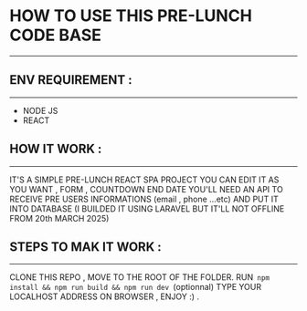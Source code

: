# HOW TO USE THIS PRE-LUNCH CODE BASE

---

## ENV REQUIREMENT :

--- 

- NODE JS 
- REACT 

## HOW IT WORK :

---

<p>
 IT'S A SIMPLE PRE-LUNCH REACT SPA PROJECT YOU CAN EDIT IT AS YOU WANT , 
 FORM , COUNTDOWN END DATE 
 YOU'LL NEED AN API TO RECEIVE PRE USERS INFORMATIONS (email , phone ...etc) 
 AND PUT IT INTO DATABASE (I BUILDED IT USING LARAVEL BUT IT'LL NOT OFFLINE FROM 20th MARCH 2025) 
</p>


## STEPS TO MAK IT WORK :

---

<p>
 CLONE THIS REPO  , MOVE TO THE ROOT OF THE FOLDER.
 RUN<code> npm install && npm run build && npm run dev </code>(optionnal) 
 TYPE YOUR LOCALHOST ADDRESS ON BROWSER , ENJOY :) .
</p>




